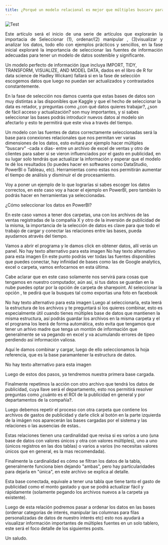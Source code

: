 ```yaml
---
title: ¿Porqué un modelo relacional es mejor que múltiples buscarv para analizar la información?
---
```

![Test](/emerald/img/img-test.png "Test")

 <p align="justify"> Este artículo será el inicio de una serie de artículos que explorarán la importacia de Seleccionar (1), ordenar/(2) manipular , (3)visualizar y analizar los datos, todo ello con ejemplos prácticos y sencillos, en la fase inicial exploraré la importancia de seleccionar las fuentes de información adecuadas para tener un modelo de datos sostenible y significante.

Un modelo perfecto de información (que incluya IMPORT, TIDY, TRANSFORM, VISUALIZE, AND MODEL DATA, dados en el libro de R for data science de Hadley Wickam) fallará si en la fase de selección escogemos datos que luego no puedan ser actualizados y contrastados constantemente.

En la fase de selección nos damos cuenta que estas bases de datos son muy distintas a las disponibles que Kaggle y que el hecho de seleccionar la data es retador, y preguntas como ¿con qué datos quieres trabajar?, ¿son de fácil acceso y actualización? son muy importantes, y si sabes seleccionar las bases podrás introducir nuevos datos al modelo sin afectarlo y esto te permitirá que este viva a través del tiempo.

Un modelo con las fuentes de datos correctamente seleccionadas será la base para conexiones relacionales que nos permitan ver varias dimensiones de los datos, esto evitará por ejemplo hacer múltiples "buscarv" -cada x días- entre un archivo de excel de ventas y otro de clientes para saber si se vieron influenciados por el gasto en publicidad, en su lugar solo tendrás que actualizar la información y esperar que el modelo te dé los resultados (lo puedes hacer en softwares como DataStudio, PowerBI o Tableau, etc). Herramientas como estas nos permitirán aumentar el tiempo de análisis y disminuir el de procesamiento.

Voy a poner un ejemplo de lo que lograrías si sabes escoger los datos correctos, en este caso voy a hacer el ejemplo en PowerBI, pero también lo podrás hacer en herramientas ya seleccionadas.

¿Cómo seleccionar los datos en PowerBI?

En este caso vamos a tener dos carpetas, una con los archivos de las ventas registradas de la compañía X y otro de la inversión de publicidad de la misma, la importancia de la selección de datos es clave para que todo el trabajo de cargar y conectar las relaciones entre las bases, pueda ayudarnos através del tiempo.

Vamos a abrir el programa y le damos click en obtener datos, allí verás un panel.
No hay texto alternativo para esta imagen
No hay texto alternativo para esta imagen
En este punto podrás ver todas las fuentes disponibles que puedes conectar, hay infinidad de bases como las de Google analytics, excel o carpeta, vamos enfocarnos en esta última.

Cabe aclarar que en este caso solamente nos servirá para cosas que tengamos en nuestro computador, aún así, si tus datos se guardan en la nube puedes optar por la opción de carpeta de sharepoint. Al seleccionar la opción , te pedirá que la busques tal como exportas una foto en facebook

No hay texto alternativo para esta imagen
Luego al seleccionarla, esta leerá la estructura de los archivos y te preguntará si los quieres combinar, esto es especialmente útil cuando tienes múltiples base de datos que mantienen la misma estructura, así podrás guardar los archivos en la misma carpeta y el el programa los leerá de forma automática, esto evita que tengamos que tener un arhivo madre que tenga un montón de información que generalmente se va pegando en excel y va acumulando errores de tipeo perdiendo así información valiosa.

Aquí le damos combinar y cargar, luego de ello seleccionamos la hoja referencia, que es la base paramantener la estructura de datos.

No hay texto alternativo para esta imagen


Luego de estos dos pasos, ya tendremos nuestra primera base cargada.

Finalmente repetimos la acción con otro archivo que tendrá los datos de publicidad, cuya llave será el departamento, esto nos permitirá resolver preguntas como ¿cuánto es el ROI de la publicidad en general y por departamentos de la compañía?.

Luego debemos repetir el proceso con otra carpeta que contiene los archivos de gastos de publicidad y darle click al botón en la parte izquierda de la imágen nos aparecerán las bases cargadas por el sistema y las relaciones o las ausencias de estas..


Estas relaciones tienen una cardinalidad que revisa si es varios a uno (una base de datos con valores únicos y otra con valores múltiples), uno a uno (únicos registros en las dos tablas) o varios a varios (no necesitas valores únicos que en general, es la mas recomendada).

Finalmente la cardinalidad es cómo se filtran los datos de la tabla, generalmente funciona bien dejando "ambas", pero hay particularidades para dejarla en "única", en este archivo se explica al detalle.

Esta base conectada, equivale a tener una tabla que tiene tanto el gasto de publicidad como el monto gastado y que se podrá actualizar fácil y rápidamente (solamente pegando los archivos nuevos a la carpeta ya existente).

Luego de esta relación podremos pasar a ordenar los datos en las bases (ordenar categorías de interés, manipular las columnas para filas personalizadas de datos de nuestro interés etc) esto nos ayudará a visualizar información importantes de múltiples fuentes en un solo tablero, este será el foco detalle de los siguientes posts.

Un saludo.  </p>



